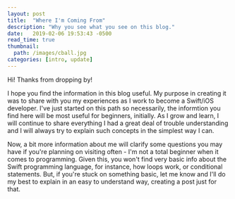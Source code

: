 ```yaml
---
layout: post
title:  "Where I'm Coming From"
description: "Why you see what you see on this blog."
date:   2019-02-06 19:53:43 -0500
read_time: true
thumbnail: 
  path: /images/cball.jpg
categories: [intro, update]
---
```


Hi!  Thanks from dropping by!

I hope you find the information in this blog useful.  My purpose in creating it was to share with you my experiences as I work to become a Swift/iOS developer.  I've just started on this path so necessarily, the informtion you find here will be most useful for beginners, initially.  As I grow and learn, I will continue to share everything I had a great deal of trouble understanding and I will always try to explain such concepts in the simplest way I can.

Now, a bit more information about me will clarify some questions you may have if you're planning on visiting often - I'm not a total beginner when it comes to programming.  Given this, you won't find very basic info about the Swift programming language, for instance, how loops work, or conditional statements.  But, if you're stuck on something basic, let me know and I'll do my best to explain in an easy to understand way, creating a post just for that.
